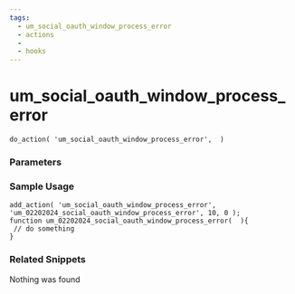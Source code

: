 ```yaml
---
tags: 
  - um_social_oauth_window_process_error
  - actions
  - 
  - hooks
---
```

# um\_social\_oauth\_window\_process\_error

``` php:no-line-numbers
do_action( 'um_social_oauth_window_process_error',  )
```
<div class='hook-sep'></div>

### Parameters

<div class='hook-sep'></div>



### Sample Usage

``` php:no-line-numbers
add_action( 'um_social_oauth_window_process_error', 'um_02202024_social_oauth_window_process_error', 10, 0 );
function um_02202024_social_oauth_window_process_error(  ){
 // do something
}
```
<div class='hook-sep'></div>



### Related Snippets

Nothing was found


